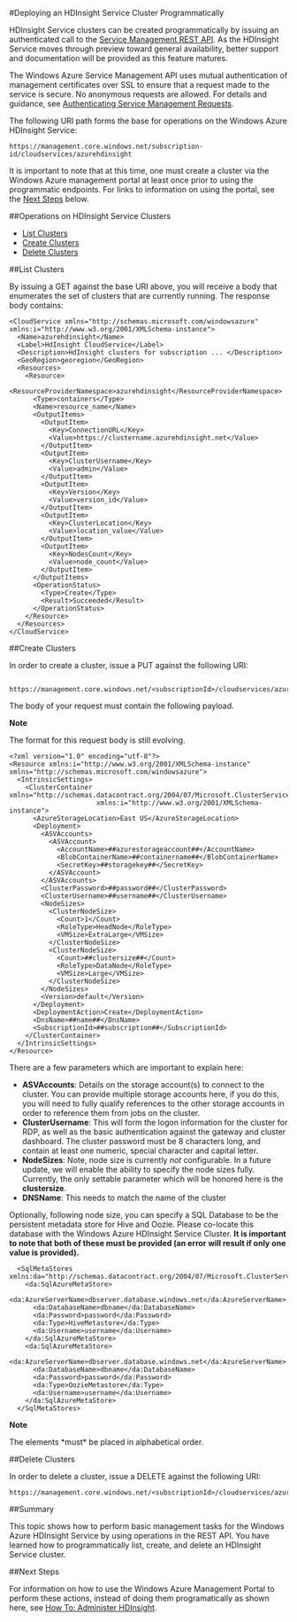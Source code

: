 <properties linkid="manage-services-hdinsight-programmatic-deploy" urlDisplayName="Deploying HDInsight Programmatically" pageTitle="Deploying an HDInsight Cluster Programmatically - Windows Azure Services" title="Deploying an HDInsight Cluster Programmatically - Windows Azure Services" metaKeywords="hdinsight deploy, hdinsight deployment, programmatic deployment, hdinsight azure" description="Deploying an HDInsight Cluster Programmatically" umbracoNaviHide="0" disqusComments="1" writer="sburgess" editor="mollybos" manager="paulettm" />


#Deploying an HDInsight Service Cluster Programmatically

HDInsight Service clusters can be created programmatically by issuing an authenticated call to the [Service Management REST API](http://msdn.microsoft.com/en-us/library/windowsazure/ee460799.aspx).  As the HDInsight Service moves through preview toward general availability, better support and documentation will be provided as this feature matures.  

The Windows Azure Service Management API uses mutual authentication of management certificates over SSL to ensure that a request made to the service is secure. No anonymous requests are allowed. For details and guidance, see [Authenticating Service Management Requests](http://msdn.microsoft.com/en-us/library/windowsazure/ee460782.aspx).

The following URI path forms the base for operations on the Windows Azure HDInsight Service:

	https://management.core.windows.net/subscription-id/cloudservices/azurehdinsight

It is important to note that at this time, one must create a cluster via the Windows Azure management portal at least once prior to using the programmatic endpoints. For links to information on using the portal, see the [Next Steps](#next) below.

##Operations on HDInsight Service Clusters

- [List Clusters](#list)
- [Create Clusters](#create)
- [Delete Clusters](#delete)

##<a name="list"></a>List Clusters

By issuing a GET against the base URI above, you will receive a body that enumerates the set of clusters that are currently running.  The response body contains:

    <CloudService xmlns="http://schemas.microsoft.com/windowsazure" xmlns:i="http://www.w3.org/2001/XMLSchema-instance">
      <Name>azurehdinsight</Name>
      <Label>HdInsight CloudService</Label>
      <Description>HdInsight clusters for subscription ... </Description>
      <GeoRegion>georegion</GeoRegion>
      <Resources>
        <Resource>
          <ResourceProviderNamespace>azurehdinsight</ResourceProviderNamespace>
          <Type>containers</Type>
          <Name>resource_name</Name>
          <OutputItems>
            <OutputItem>
              <Key>ConnectionURL</Key>
              <Value>https://clustername.azurehdinsight.net</Value>
            </OutputItem>
            <OutputItem>
              <Key>ClusterUsername</Key>
              <Value>admin</Value>
            </OutputItem>
            <OutputItem>
              <Key>Version</Key>
              <Value>version_id</Value>
            </OutputItem>
            <OutputItem>
              <Key>ClusterLocation</Key>
              <Value>location_value</Value>
            </OutputItem>
            <OutputItem>
              <Key>NodesCount</Key>
              <Value>node_count</Value>
            </OutputItem>
          </OutputItems>
          <OperationStatus>
            <Type>Create</Type>
            <Result>Succeeded</Result>
          </OperationStatus>
        </Resource>
      </Resources>
    </CloudService>



##<a name="create"></a>Create Clusters

In order to create a cluster, issue a PUT against the following URI: 

     https://management.core.windows.net/<subscriptionId>/cloudservices/azurehdinsight/resources/azurehdinsight/containers/<containerName>

The body of your request must contain the following payload. 

<div class="dev-callout"> 
<b>Note</b> 
<p>The format for this request body is still evolving.</p> 
</div>

    <?xml version="1.0" encoding="utf-8"?>
    <Resource xmlns:i="http://www.w3.org/2001/XMLSchema-instance" xmlns="http://schemas.microsoft.com/windowsazure">
      <IntrinsicSettings>
        <ClusterContainer xmlns="http://schemas.datacontract.org/2004/07/Microsoft.ClusterServices.DataAccess.Context"
                          xmlns:i="http://www.w3.org/2001/XMLSchema-instance">
          <AzureStorageLocation>East US</AzureStorageLocation>
          <Deployment>
            <ASVAccounts>
              <ASVAccount>
                <AccountName>##azurestorageaccount##</AccountName>
                <BlobContainerName>##containername##</BlobContainerName>
                <SecretKey>##storagekey##</SecretKey>
              </ASVAccount>
            </ASVAccounts>
            <ClusterPassword>##password##</ClusterPassword>
            <ClusterUsername>##username##</ClusterUsername>
            <NodeSizes>
              <ClusterNodeSize>
                <Count>1</Count>
                <RoleType>HeadNode</RoleType>
                <VMSize>ExtraLarge</VMSize>
              </ClusterNodeSize>
              <ClusterNodeSize>
                <Count>##clustersize##</Count>
                <RoleType>DataNode</RoleType>
                <VMSize>Large</VMSize>
              </ClusterNodeSize>
            </NodeSizes>
            <Version>default</Version>
          </Deployment>
          <DeploymentAction>Create</DeploymentAction>
          <DnsName>##name##</DnsName>
          <SubscriptionId>##subscription##</SubscriptionId>
        </ClusterContainer>
      </IntrinsicSettings>
    </Resource>

There are a few parameters which are important to explain here:

* **ASVAccounts**: Details on the storage account(s) to connect to the cluster.  You can provide multiple storage accounts here, if you do this, you will need to fully qualify references to the other storage accounts in order to reference them from jobs on the cluster.
* **ClusterUsername**: This will form the logon information for the cluster for RDP, as well as the basic authentication against the gateway and cluster dashboard.  The cluster password must be 8 characters long, and contain at least one numeric, special character and capital letter.
* **NodeSizes**: Note, node size is currently *not* configurable.  In a future update, we will enable the ability to specify the node sizes fully.  Currently, the only settable parameter which will be honored here is the **clustersize**.
* **DNSName**: This needs to match the name of the cluster

Optionally, following node size, you can specify a SQL Database to be the persistent metadata store for Hive and Oozie.  Please co-locate this database with the Windows Azure HDInsight Service Cluster.  **It is important to note that both of these must be provided (an error will result if only one value is provided).**

      <SqlMetaStores xmlns:da="http://schemas.datacontract.org/2004/07/Microsoft.ClusterServices.DataAccess">
        <da:SqlAzureMetaStore>
          <da:AzureServerName>dbserver.database.windows.net</da:AzureServerName>
          <da:DatabaseName>dbname</da:DatabaseName>
          <da:Password>password</da:Password>
          <da:Type>HiveMetastore</da:Type>
          <da:Username>username</da:Username>
        </da:SqlAzureMetaStore>
        <da:SqlAzureMetaStore>
          <da:AzureServerName>dbserver.database.windows.net</da:AzureServerName>
          <da:DatabaseName>dbname</da:DatabaseName>
          <da:Password>password</da:Password>
          <da:Type>OozieMetastore</da:Type>
          <da:Username>username</da:Username>
        </da:SqlAzureMetaStore>
      </SqlMetaStores>

<div class="dev-callout"> 
<b>Note</b> 
<p>The elements *must* be placed in alphabetical order.</p> 
</div>

##<a name="delete"></a>Delete Clusters

In order to delete a cluster, issue a DELETE against the following URI:

    https://management.core.windows.net/<subscriptionId>/cloudservices/azurehdinsight/resources/azurehdinsight/containers/<containerName>

##Summary

This topic shows how to perform basic management tasks for the Windows Azure HDInsight Service by using operations in the REST API. You have learned how to programmatically list, create, and delete an HDInsight Service cluster.

##<a name="next"></a>Next Steps

 For information on how to use the Windows Azure Management Portal to perform these actions, instead of doing them programatically as shown here, see [How To: Administer HDInsight][hdinsight-admin].

[hdinsight-admin]: /en-us/manage/services/hdinsight/howto-administer-hdinsight/